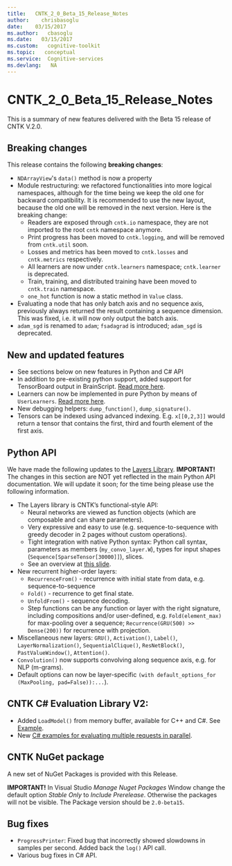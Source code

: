 ```yaml
---
title:   CNTK_2_0_Beta_15_Release_Notes
author:    chrisbasoglu
date:    03/15/2017
ms.author:   cbasoglu
ms.date:   03/15/2017
ms.custom:   cognitive-toolkit
ms.topic:   conceptual
ms.service:  Cognitive-services
ms.devlang:   NA
---
```


# CNTK_2_0_Beta_15_Release_Notes

This is a summary of new features delivered with the Beta 15 release of CNTK V.2.0.


## Breaking changes

This release contains the following **breaking changes**:

* `NDArrayView`'s `data()` method is now a property 
* Module restructuring: we refactored functionalities into more logical namespaces, although for the time being we keep the old one for backward compatibility. It is recommended to use the new layout, because the old one will be removed in the next version. Here is the breaking change:
  * Readers are exposed through `cntk.io` namespace, they are not imported to the root `cntk` namespace anymore.
  * Print progress has been moved to `cntk.logging`, and will be removed from `cntk.util` soon.
  * Losses and metrics has been moved to `cntk.losses` and `cntk.metrics` respectively.
  * All learners are now under `cntk.learners` namespace; `cntk.learner` is deprecated.
  * Train, training, and distributed training have been moved to `cntk.train` namespace.
  * `one_hot` function is now a static method in `Value` class.
* Evaluating a node that has only batch axis and no sequence axis, previously always returned the result containing a sequence dimension. This was fixed, i.e. it will now only output the batch axis.
* `adam_sgd` is renamed to `adam`; `fsadagrad` is introduced; `adam_sgd` is deprecated.

## New and updated features

* See sections below on new features in Python and C# API
*  In addition to pre-existing python support, added support for TensorBoard output in BrainScript. [Read more here](../Using-TensorBoard-for-Visualization.md).
* Learners can now be implemented in pure Python by means of `UserLearners`. [Read more here](https://cntk.ai/pythondocs/extend.html#user-learners).
* New debugging helpers: `dump_function()`, `dump_signature()`.
* Tensors can be indexed using advanced indexing. E.g. `x[[0,2,3]]` would return a tensor that contains the first, third and fourth element of the first axis.

## Python API

We have made the following updates to the [Layers Library](https://cntk.ai/pythondocs/layerref.html). **IMPORTANT!** The changes in this section are NOT yet reflected in the main Python API documentation. We will update it soon; for the time being please use the following information.

* The Layers library is CNTK’s functional-style API:
  * Neural networks are viewed as function objects (which are composable and can share parameters).
  * Very expressive and easy to use (e.g. sequence-to-sequence with greedy decoder in 2 pages without custom operations).
  * Tight integration with native Python syntax: Python call syntax, parameters as members (`my_convo_layer.W`), types for input shapes (`Sequence[SparseTensor[30000]]`), slices.
  * See an overview at [this slide](https://github.com/Microsoft/CNTK/wiki/ppt/Layers-vs-API.pdf).
* New recurrent higher-order layers:
  * `RecurrenceFrom()` - recurrence with initial state from data, e.g. sequence-to-sequence
  * `Fold()` - recurrence to get final state.
  * `UnfoldFrom()` - sequence decoding.
  * Step functions can be any function or layer with the right signature, including compositions and/or user-defined, e.g. `Fold(element_max)` for max-pooling over a sequence; `Recurrence(GRU(500) >> Dense(200))` for recurrence with projection.
* Miscellaneous new layers: `GRU()`, `Activation()`, `Label()`, `LayerNormalization()`, `SequentialClique()`, `ResNetBlock()`, `PastValueWindow()`, `Attention()`.
* `Convolution()` now supports convolving along sequence axis, e.g. for NLP (m-grams).
* Default options can now be layer-specific `(with default_options_for (MaxPooling, pad=False)):...`).

## CNTK C# Evaluation Library V2:

* Added `LoadModel()` from memory buffer, available for C++ and C#. See [Example](https://github.com/Microsoft/CNTK/tree/v2.0.beta15.0/Examples/Evaluation/CNTKLibraryCSEvalCPUOnlyExamples).
* New [C# examples for evaluating multiple requests in parallel](../CNTK-Eval-Examples.md#examples-for-evaluating-multiple-requests-in-parallel).

## CNTK NuGet package

A new set of NuGet Packages is provided with this Release. 

**IMPORTANT!** In Visual Studio *Manage Nuget Packages* Window change the default option *Stable Only* to *Include Prerelease*. Otherwise the packages will not be visible. The Package version should be ```2.0-beta15```.

## Bug fixes

* `ProgressPrinter`: Fixed bug that incorrectly showed slowdowns in samples per second.  Added back the `log()` API call.
* Various bug fixes in C# API.
